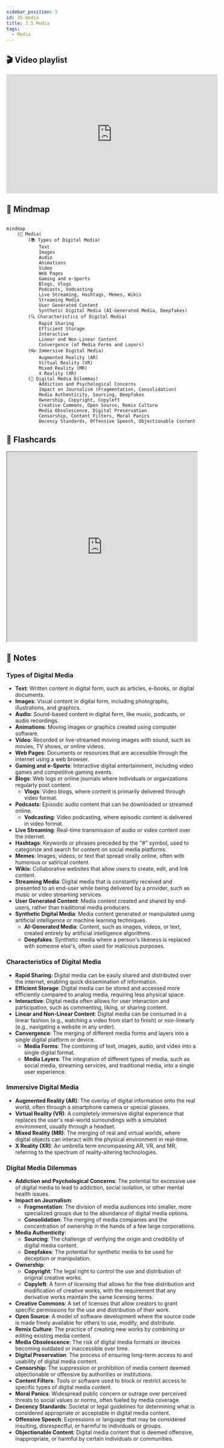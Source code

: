 ```yaml
---
sidebar_position: 5
id: 35-media
title: 3.5 Media
tags:
  - Media
---
```

## 🎬 Video playlist

<iframe width="560" height="315" src="https://www.youtube.com/embed/videoseries?si=hrQsKetHpbfT4bvQ&amp;list=PL8dPuuaLjXtM6jSpzb5gMNsx9kdmqBfmY" title="YouTube video player" frameborder="0" allow="accelerometer; autoplay; clipboard-write; encrypted-media; gyroscope; picture-in-picture; web-share" referrerpolicy="strict-origin-when-cross-origin" allowfullscreen></iframe>

## 🤯 Mindmap
```mermaid

mindmap
	)📱 Media(
		(📚 Types of Digital Media)
			Text
			Images
			Audio
			Animations
			Video
			Web Pages
			Gaming and e-Sports
			Blogs, Vlogs
			Podcasts, Vodcasting
			Live Streaming, Hashtags, Memes, Wikis
			Streaming Media
			User Generated Content
			Synthetic Digital Media (AI-Generated Media, Deepfakes)
		(🔍 Characteristics of Digital Media)
			Rapid Sharing
			Efficient Storage
			Interactive
			Linear and Non-Linear Content
			Convergence (of Media Forms and Layers)
		(👓 Immersive Digital Media)
			Augmented Reality (AR)
			Virtual Reality (VR)
			Mixed Reality (MR)
			X Reality (XR)
		(🚫 Digital Media Dilemmas)
			Addiction and Psychological Concerns
			Impact on Journalism (Fragmentation, Consolidation)
			Media Authenticity, Sourcing, Deepfakes
			Ownership, Copyright, Copyleft
			Creative Commons, Open Source, Remix Culture
			Media Obsolescence, Digital Preservation
			Censorship, Content Filters, Moral Panics
			Decency Standards, Offensive Speech, Objectionable Content
```

## 🧠 Flashcards

<iframe src="https://quizlet.com/854059503/learn/embed?i=26rc5y&x=1jj1" height="500" width="100%"></iframe>

## 📝 Notes

### Types of Digital Media
- **Text**: Written content in digital form, such as articles, e-books, or digital documents.
- **Images**: Visual content in digital form, including photographs, illustrations, and graphics.
- **Audio**: Sound-based content in digital form, like music, podcasts, or audio recordings.
- **Animations**: Moving images or graphics created using computer software.
- **Video**: Recorded or live-streamed moving images with sound, such as movies, TV shows, or online videos.
- **Web Pages**: Documents or resources that are accessible through the internet using a web browser.
- **Gaming and e-Sports**: Interactive digital entertainment, including video games and competitive gaming events.
- **Blogs**: Web logs or online journals where individuals or organizations regularly post content.
  - **Vlogs**: Video blogs, where content is primarily delivered through video format.
- **Podcasts**: Episodic audio content that can be downloaded or streamed online.
  - **Vodcasting**: Video podcasting, where episodic content is delivered in video format.
- **Live Streaming**: Real-time transmission of audio or video content over the internet.
- **Hashtags**: Keywords or phrases preceded by the "#" symbol, used to categorize and search for content on social media platforms.
- **Memes**: Images, videos, or text that spread virally online, often with humorous or satirical content.
- **Wikis**: Collaborative websites that allow users to create, edit, and link content.
- **Streaming Media**: Digital media that is constantly received and presented to an end-user while being delivered by a provider, such as music or video streaming services.
- **User Generated Content**: Media content created and shared by end-users, rather than traditional media producers.
- **Synthetic Digital Media**: Media content generated or manipulated using artificial intelligence or machine learning techniques.
  - **AI-Generated Media**: Content, such as images, videos, or text, created entirely by artificial intelligence algorithms.
  - **Deepfakes**: Synthetic media where a person's likeness is replaced with someone else's, often used for malicious purposes.

### Characteristics of Digital Media
- **Rapid Sharing**: Digital media can be easily shared and distributed over the internet, enabling quick dissemination of information.
- **Efficient Storage**: Digital media can be stored and accessed more efficiently compared to analog media, requiring less physical space.
- **Interactive**: Digital media often allows for user interaction and participation, such as commenting, liking, or sharing content.
- **Linear and Non-Linear Content**: Digital media can be consumed in a linear fashion (e.g., watching a video from start to finish) or non-linearly (e.g., navigating a website in any order).
- **Convergence**: The merging of different media forms and layers into a single digital platform or device.
  - **Media Forms**: The combining of text, images, audio, and video into a single digital format.
  - **Media Layers**: The integration of different types of media, such as social media, streaming services, and traditional media, into a single user experience.

### Immersive Digital Media
- **Augmented Reality (AR)**: The overlay of digital information onto the real world, often through a smartphone camera or special glasses.
- **Virtual Reality (VR)**: A completely immersive digital experience that replaces the user's real-world surroundings with a simulated environment, usually through a headset.
- **Mixed Reality (MR)**: The merging of real and virtual worlds, where digital objects can interact with the physical environment in real-time.
- **X Reality (XR)**: An umbrella term encompassing AR, VR, and MR, referring to the spectrum of reality-altering technologies.

### Digital Media Dilemmas
- **Addiction and Psychological Concerns**: The potential for excessive use of digital media to lead to addiction, social isolation, or other mental health issues.
- **Impact on Journalism**: 
  - **Fragmentation**: The division of media audiences into smaller, more specialized groups due to the abundance of digital media options.
  - **Consolidation**: The merging of media companies and the concentration of ownership in the hands of a few large corporations.
- **Media Authenticity**: 
  - **Sourcing**: The challenge of verifying the origin and credibility of digital media content.
  - **Deepfakes**: The potential for synthetic media to be used for deception or manipulation.
- **Ownership**: 
  - **Copyright**: The legal right to control the use and distribution of original creative works.
  - **Copyleft**: A form of licensing that allows for the free distribution and modification of creative works, with the requirement that any derivative works maintain the same licensing terms.
- **Creative Commons**: A set of licenses that allow creators to grant specific permissions for the use and distribution of their work.
- **Open Source**: A model of software development where the source code is made freely available for others to use, modify, and distribute.
- **Remix Culture**: The practice of creating new works by combining or editing existing media content.
- **Media Obsolescence**: The risk of digital media formats or devices becoming outdated or inaccessible over time.
- **Digital Preservation**: The process of ensuring long-term access to and usability of digital media content.
- **Censorship**: The suppression or prohibition of media content deemed objectionable or offensive by authorities or institutions.
- **Content Filters**: Tools or software used to block or restrict access to specific types of digital media content.
- **Moral Panics**: Widespread public concern or outrage over perceived threats to social values or norms, often fueled by media coverage.
- **Decency Standards**: Societal or legal guidelines for determining what is considered appropriate or acceptable in digital media content.
- **Offensive Speech**: Expressions or language that may be considered insulting, disrespectful, or harmful to individuals or groups.
- **Objectionable Content**: Digital media content that is deemed offensive, inappropriate, or harmful by certain individuals or communities.

